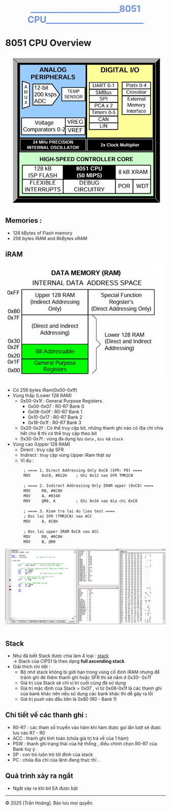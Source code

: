 <h1 style="color:rgb(110, 143, 220); text-align: center;">_____________________8051 CPU_______________________ </h1>

# __8051 CPU Overview__
<div style="text-align: center;">
  <img src="./_assets/Overview_8051CPU.png" alt="CPU ARM" width="500">
</div>

## Memories :
- 128 kBytes of Flash memory
- 256 bytes iRAM and 8kBytes xRAM

## iRAM 
<div style="text-align: center;">
  <img src="./_assets/iRam.png" alt="CPU ARM" width="500">
</div>

- Có 256 bytes iRam(0x00-0xff)
- Vùng thấp (Lower 128 RAM)
  + 0x00-0x1f : General Purpose Registers. <br>
    + 0x00-0x07 : R0-R7 Bank 0
    + 0x08-0x0f : R0-R7 Bank 1
    + 0x10-0x17 : R0-R7 Bank 2
    + 0x18-0x1f : R0-R7 Bank 3
  + 0x20-0x2f : Có thể truy cập bit, những thanh ghi nào có địa chỉ chia hết cho 8 thì có thể truy cập theo bit 
  + 0x30-0x7f : vùng đa dụng lưu `data` , `bss` và `stack`
- Vùng cao (Upper 128 RAM)
  + Direct : truy cập SFR
  + Indirect : truy cập vùng Upper iRam thật sự 
  + Ví dụ :

```AS
        ; ==== 1. Direct Addressing Only 0xC8 (SFR: P0) ====
        MOV     0xC8, #012H    ; Ghi 0x12 vao SFR TMR2CN

        ; ==== 2. Indirect Addressing Only IRAM upper (0xC8) ====
        MOV     R0, #0C8H
        MOV     A, #034H
        MOV     @R0, A         ; Ghi 0x34 vao dia chi 0xC8

        ; ==== 3. Kiem tra lai du lieu test ====
        ; Doc lai SFR (TMR2CN) vao ACC
        MOV     A, 0C8H

        ; Doc lai upper IRAM 0xC8 vao ACC
        MOV     R0, #0C8H
        MOV     B, @R0

```
  <div style="text-align: center;">
  <img src="./_assets/iram0x80_0xff.png" alt="CPU ARM" width="800">
</div>


## Stack

- Như đã biết Stack được chia làm 4 loại : [stack][def] <br>
-> Stack của CIP51 là theo dạng __full ascending stack__
- Giải thích chi tiết :
  + Bộ nhớ stack không bị giới hạn trong vùng cố định iRAM nhưng để tránh ghi đè thêm thanh ghi hoặc SFR thì sẽ nằm ở 0x30- 0x7f 
  + Giá trị của Stack sẽ chỉ vị trí cuối cùng đã sử dụng 
  + Giá trị mặc định của Stack = 0x07 , vì từ 0x08-0x1f là các thanh ghi của bank khác nên nếu sử dụng các bank khác thì dễ gây ra lỗi 
  + Giá trị push vào đầu tiên là 0x80 (R0 - Bank 1)

## Chi tiết về các thanh ghi :
  - R0-R7 : các tham số truyền vào hàm khi hàm được gọi lần lượt sẽ được lưu vào R7 - R0
  - ACC : thanh ghi tính toán (chứa giá trị trả về của 1 hàm) 
  - PSW : thanh ghi trạng thái của hệ thống , điều chỉnh chọn R0-R7 của Bank tùy ý .
  - SP : con trỏ luôn trỏ tới đỉnh của stack 
  - PC : chứa địa chỉ của lệnh đang thực thi . 
## Quá trình xảy ra ngắt 
  - Ngắt xảy ra khi bit EA được bật 
---
© 2025 [Trần Hoàng]. Bảo lưu mọi quyền.

[def]: ../../Stm32f10x/1.Basic_knowledge/Cotex_M3.md#*note 